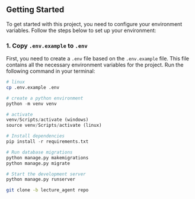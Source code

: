## Getting Started

To get started with this project, you need to configure your environment variables. Follow the steps below to set up your environment:

### 1. Copy `.env.example` to `.env`

First, you need to create a `.env` file based on the `.env.example` file. This file contains all the necessary environment variables for the project. Run the following command in your terminal:

```sh
# linux
cp .env.example .env
```

```python
# create a python environment
python -m venv venv

# activate
venv/Scripts/activate (windows)
source venv/Scripts/activate (linux)

# Install dependencies
pip install -r requirements.txt

# Run database migrations
python manage.py makemigrations
python manage.py migrate

# Start the development server
python manage.py runserver
```

```bash
git clone -b lecture_agent repo
```
